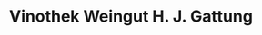 ---
title: "Vinothek Weingut H. J. Gattung"
url: /bad-kreuznach/vinothek-weingut-h-j-gattung/
shop: Wein
---